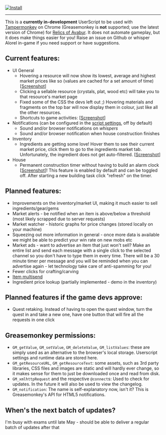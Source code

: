[![Install](https://raw.githubusercontent.com/Alorel/avabur-improved/master/res/img/install.png)](https://github.com/Alorel/avabur-improved/raw/master/avabur-improved.user.js)


----------


This is a **currently in-development** UserScript to be used with
[Tampermonkey](https://chrome.google.com/webstore/detail/tampermonkey/dhdgffkkebhmkfjojejmpbldmpobfkfo?hl=en) on
Chrome (Greasemonkey is **not** supported; use the latest version of Chrome) for
[Relics of Avabur](http://www.avabur.com/?ref=12345). It does not automate gameplay, but it does make things easier
for you! Raise an issue on Github or whisper Alorel in-game if you need support or have suggestions.

## Current features:

 - UI General
	 - Hovering a resource will now show its lowest, average and highest market prices like so (values are cached
	 for a set amount of time) [[Screenshot](https://github.com/Alorel/avabur-improved/blob/master/screenshots/scr-market-tooltips.png)]
	 - Clicking a sellable resource (crystals, plat, wood etc) will take you to that resource's market page
	 - Fixed some of the CSS the devs left out ;) Hovering materials and fragments on the top bar will now display
	 them in colour, just like all the other resources.
	 - Shortcuts to game activities: [[Screenshot](https://github.com/Alorel/avabur-improved/blob/master/screenshots/scr-shortcuts.png)]
 - Notifications (can be configured in the [script settings](https://github.com/Alorel/avabur-improved/blob/master/screenshots/gi-settings.png), off by default)
     - Sound and/or browser notifications on *whispers*
     - Sound and/or browser notification when house construction finishes
 - Inventory
     - Ingredients are getting some love! Hover them to see their current market price, click them to go to the
     ingredients market tab. Unfortunately, the ingredient does not get auto-filtered. [[Screenshot](https://github.com/Alorel/avabur-improved/blob/master/screenshots/scr-fish-fin.png)]
 - House
     - Permanent construction timer without having to build an alarm clock
     [[Screenshot](https://github.com/Alorel/avabur-improved/blob/master/screenshots/permanent-house-timer.png)]! This
     feature is enabled by default and can be toggled off. After starting a new building task click "refresh" on the timer.

## Planned features:

 - Improvements on the inventory/market UI, making it much easier to sell ingredients/gear/gems
 - Market alerts - be notified when an item is above/below a threshold (most likely scrapped due to server requests)
 - Market watcher - historic graphs for price changes (stored locally on your machine)
 - Squeezing out more information in general - once more data is available we might be able to predict your win rate on new mobs etc
 - Market ads - want to advertise an item that just won't sell? Make an entire list and send each message with a single
 click to the selected channel so you don't have to type them in every time. There will be a 30 minute timer per message
 and you will be reminded when you can advertise again - let technology take care of anti-spamming for you!
 - Fewer clicks for crafting/carving
 - [Item multisend](https://github.com/Alorel/avabur-improved/blob/develop/user-suggestions/item-multisend.txt)
 - Ingredient price lookup (partially implemented - demo in the inventory)

## Planned features if the game devs approve:

 - Quest retaking. Instead of having to open the quest window, turn the quest in and take a new one, have one button that will fire all the requests in one click

## Greasemonkey permissions:

 - `GM_getValue`, `GM_setValue`, `GM_deleteValue`, `GM_listValues`:  these are simply used as an alternative to
 the browser's local storage. Userscript settings and runtime data are stored here.
 - `GM_getResourceURL`, `GM_getResourceText`:  some assets, such as 3rd party libraries, CSS files and images are
 static and will hardly ever change, so it makes sense for them to just be downloaded once and read from disk.
 - `GM_xmlhttpRequest` and the respective `@connect`s: Used to check for updates. In the future it will also be used to
 view the changelog.
 - `GM_notification`: The name is self-explanatory now, isn't it? This is Greasemonkey's API for HTML5 notifications.

## When's the next batch of updates?
I'm busy with exams until late May - should be able to deliver a regular batch of updates after that
